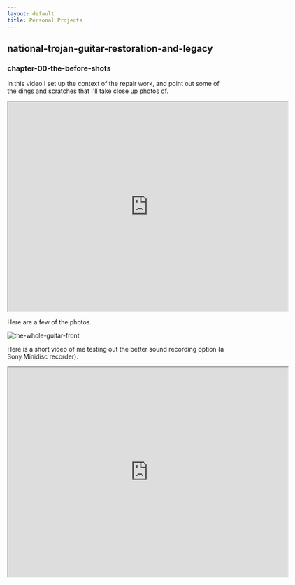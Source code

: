 ```yaml
---
layout: default
title: Personal Projects
---
```


## national-trojan-guitar-restoration-and-legacy

### chapter-00-the-before-shots

In this video I set up the context of the repair work, and point out some of the dings and scratches that I'll take close up photos of.

<!-- https://drive.google.com/file/d/1wvK0TLvubgrci62K0cK7b3YBUXF3YLeJ/view?usp=sharing -->

<div class="video-container">
  <iframe 
    src="https://drive.google.com/file/d/1wvK0TLvubgrci62K0cK7b3YBUXF3YLeJ/preview" 
    width="640" 
    height="480" 
    allow="autoplay"
    allowfullscreen>
  </iframe>
</div>

<p></p>

Here are a few of the photos.

![the-whole-guitar-front](https://lh3.googleusercontent.com/d/1OW4mjoZYP1aO8V8x3roznWRigIZSNSSx)

<p></p>
<!-- the setup -->

Here is a short video of me testing out the better sound recording option (a Sony Minidisc recorder).

<div class="video-container">
  <iframe 
    src="https://drive.google.com/file/d/1tRH5H55sj_iGVRv-yBNisN0hfeHHdwhv/preview" 
    width="640" 
    height="480" 
    allow="autoplay"
    allowfullscreen>
  </iframe>
</div>

